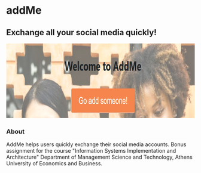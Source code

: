 # addMe
## Exchange all your social media quickly!
<img src="media/readme.png" width="700" height="200"/>

### About
AddMe helps users quickly exchange their social media accounts.
Bonus assignment for the course "Information Systems Implementation and Architecture" Department of Management Science and Technology, Athens University of Economics and Business.

